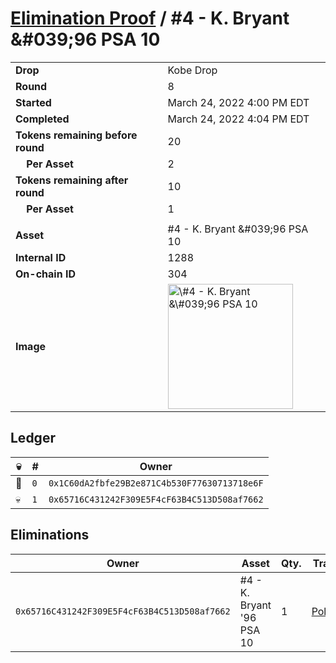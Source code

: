 # [Elimination Proof](./readme.md) / \#4 - K. Bryant &\#039;96 PSA 10

|                                       |                                                                                                                                                                                                      |
| ------------------------------------- | ---------------------------------------------------------------------------------------------------------------------------------------------------------------------------------------------------- |
| **Drop**                              | Kobe Drop                                                                                                                                                                                            |
| **Round**                             | 8                                                                                                                                                                                                    |
| **Started**                           | March 24, 2022 4:00 PM EDT                                                                                                                                                                           |
| **Completed**                         | March 24, 2022 4:04 PM EDT                                                                                                                                                                           |
| **Tokens remaining before round**     | 20                                                                                                                                                                                                   |
| **&nbsp;&nbsp;&nbsp;&nbsp;Per Asset** | 2                                                                                                                                                                                                    |
| **Tokens remaining after round**      | 10                                                                                                                                                                                                   |
| **&nbsp;&nbsp;&nbsp;&nbsp;Per Asset** | 1                                                                                                                                                                                                    |
|                                       |                                                                                                                                                                                                      |
| **Asset**                             | \#4 - K. Bryant &\#039;96 PSA 10                                                                                                                                                                     |
| **Internal ID**                       | 1288                                                                                                                                                                                                 |
| **On-chain ID**                       | 304                                                                                                                                                                                                  |
| **Image**                             | <img src="https://tcdn.blokpax.com/95d5aeda-8524-43ac-aea2-0688cd35d311/bff64351c2eed79bb5be760982c176d060e2312932567a5a6f8ac1ad9f62db61.jpg" height="200" alt="\#4 - K. Bryant &\#039;96 PSA 10" /> |

## Ledger

| 💀  | #   | Owner                                        |
| --- | --- | -------------------------------------------- |
| 👑  | `0` | `0x1C60dA2fbfe29B2e871C4b530F77630713718e6F` |
| 💀  | `1` | `0x65716C431242F309E5F4cF63B4C513D508af7662` |

## Eliminations

| Owner                                        | Asset                      | Qty. | Transaction                                                                                                  |
| -------------------------------------------- | -------------------------- | ---- | ------------------------------------------------------------------------------------------------------------ |
| `0x65716C431242F309E5F4cF63B4C513D508af7662` | \#4 - K. Bryant '96 PSA 10 | 1    | [Polygonscan](https://polygonscan.com/tx/0xe4171c7d716a80b72f0e73706e630c253874b42a1b7f7959230fd963e019a6f2) |
